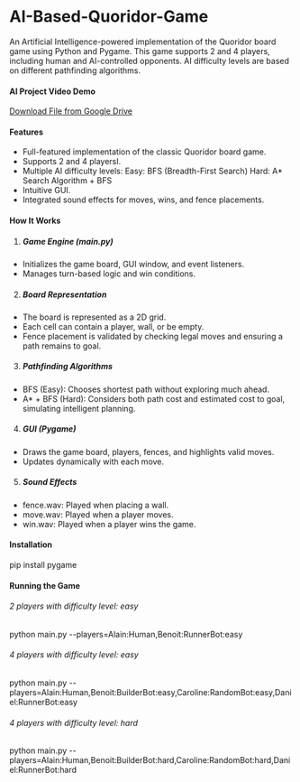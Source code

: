 # AI-Based-Quoridor-Game
An Artificial Intelligence-powered implementation of the Quoridor board game using Python and Pygame. This game supports 2 and 4 players, including human and AI-controlled opponents. AI difficulty levels are based on different pathfinding algorithms.

#### AI Project Video Demo
[Download File from Google Drive](https://drive.google.com/file/d/1B1LBEiAZ91TOKkLZ95AXbCFne00hOj7C/view?usp=sharing)

#### Features
- Full-featured implementation of the classic Quoridor board game.
- Supports 2 and 4 playersI.
- Multiple AI difficulty levels:
Easy: BFS (Breadth-First Search)
Hard: A* Search Algorithm + BFS
- Intuitive GUI.
- Integrated sound effects for moves, wins, and fence placements.

#### How It Works
1. ##### Game Engine (main.py)
- Initializes the game board, GUI window, and event listeners.
- Manages turn-based logic and win conditions.
2. ##### Board Representation
- The board is represented as a 2D grid.
- Each cell can contain a player, wall, or be empty.
- Fence placement is validated by checking legal moves and ensuring a path remains to goal.
3. ##### Pathfinding Algorithms
- BFS (Easy): Chooses shortest path without exploring much ahead.
- A* + BFS (Hard): Considers both path cost and estimated cost to goal, simulating intelligent planning.
4. ##### GUI (Pygame)
- Draws the game board, players, fences, and highlights valid moves.
- Updates dynamically with each move.
5. ##### Sound Effects
- fence.wav: Played when placing a wall.
- move.wav: Played when a player moves.
- win.wav: Played when a player wins the game.

#### Installation
pip install pygame

#### Running the Game
###### 2 players with difficulty level: easy
python main.py --players=Alain:Human,Benoit:RunnerBot:easy   
###### 4 players with difficulty level: easy
python main.py --players=Alain:Human,Benoit:BuilderBot:easy,Caroline:RandomBot:easy,Daniel:RunnerBot:easy
###### 4 players with difficulty level: hard
python main.py --players=Alain:Human,Benoit:BuilderBot:hard,Caroline:RandomBot:hard,Daniel:RunnerBot:hard
